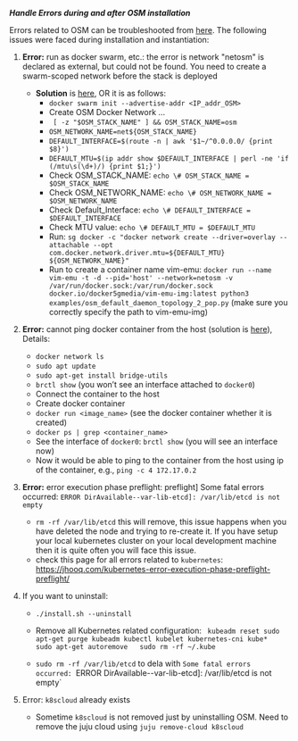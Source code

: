 ***Handle Errors during and after OSM installation***

Errors related to OSM can be troubleshooted from [here](https://osm.etsi.org/wikipub/index.php/Common_issues_and_troubleshooting). The following issues were faced during installation and instantiation:

1. **Error:** run as docker swarm, etc.: the error is network "netosm" is declared as external, but could not be found. You need to create a swarm-scoped network before the stack is deployed
    * **Solution** is [here](https://osm.etsi.org/wikipub/index.php/Common_issues_and_troubleshooting), OR it is as follows:
      - `docker swarm init --advertise-addr <IP_addr_OSM>`
      - Create OSM Docker Network ...
      - ` [ -z "$OSM_STACK_NAME" ] && OSM_STACK_NAME=osm`
      - `OSM_NETWORK_NAME=net${OSM_STACK_NAME}`
      - `DEFAULT_INTERFACE=$(route -n | awk '$1~/^0.0.0.0/ {print $8}')`
      - `DEFAULT_MTU=$(ip addr show $DEFAULT_INTERFACE | perl -ne 'if (/mtu\s(\d+)/) {print $1;}')`
      - Check OSM_STACK_NAME: `echo \# OSM_STACK_NAME = $OSM_STACK_NAME`
      - Check OSM_NETWORK_NAME: `echo \# OSM_NETWORK_NAME = $OSM_NETWORK_NAME`
      - Check Default_Interface: `echo \# DEFAULT_INTERFACE = $DEFAULT_INTERFACE`
      - Check MTU value: `echo \# DEFAULT_MTU = $DEFAULT_MTU`
      - Run: `sg docker -c "docker network create --driver=overlay --attachable --opt com.docker.network.driver.mtu=${DEFAULT_MTU} ${OSM_NETWORK_NAME}"`
      - Run to create a container name vim-emu: `docker run --name vim-emu -t -d --pid='host' --network=netosm -v /var/run/docker.sock:/var/run/docker.sock docker.io/docker5gmedia/vim-emu-img:latest python3 examples/osm_default_daemon_topology_2_pop.py` (make sure you correctly specify the path to vim-emu-img)



2. **Error:** cannot ping docker container from the host (solution is [here](https://training.play-with-docker.com/docker-networking-hol/)), Details:
      * `docker network ls`
      * `sudo apt update`
      * `sudo apt-get install bridge-utils`
      * `brctl show` (you won’t see an interface attached to `docker0`)
      * Connect the container to the host
      * Create docker container
      * `docker run <image_name>` (see the docker container whether it is created)
      * `docker ps | grep <container_name>`
      * See the interface of `docker0`: `brctl show` (you will see an interface now)
      * Now it would be able to ping to the container from the host using ip of the container, e.g., `ping -c 4 172.17.0.2`


3. **Error:** error execution phase preflight: preflight] Some fatal errors occurred: `ERROR DirAvailable--var-lib-etcd]: /var/lib/etcd is not empty`
      * `rm -rf /var/lib/etcd` this will remove, this issue happens when you have deleted the node and trying to re-create it. If you have setup your local kubernetes cluster on your local development machine then it is quite often you will face this issue.
      * check this page for all errors related to `kubernetes`: https://jhooq.com/kubernetes-error-execution-phase-preflight-preflight/


4. If you want to uninstall:
   * `./install.sh --uninstall`
   * Remove all Kubernetes related configuration:
      `
      kubeadm reset
      sudo apt-get purge kubeadm kubectl kubelet kubernetes-cni kube*   
      sudo apt-get autoremove  
      sudo rm -rf ~/.kube`
      
   * `sudo rm -rf /var/lib/etcd` to dela with `Some fatal errors occurred: `ERROR DirAvailable--var-lib-etcd]: /var/lib/etcd is not empty`

5. Error: `k8scloud` already exists
   * Sometime `k8scloud` is not removed just by uninstalling OSM. Need to remove the juju cloud using `juju remove-cloud k8scloud`

